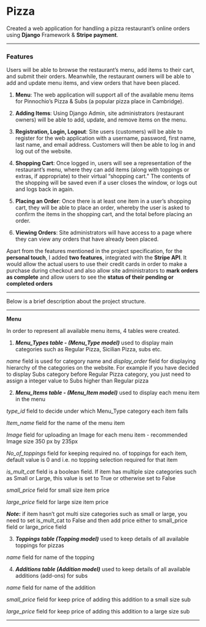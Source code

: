 # Pizza

Created a web application for handling a pizza restaurant’s online orders using **Django** Framework &amp; **Stripe payment**.

---

### Features

Users will be able to browse the restaurant’s menu, add items to their cart, and submit their orders. Meanwhile, the restaurant owners will be able to add and update menu items, and view orders that have been placed.

1. **Menu**: The web application will support all of the available menu items for Pinnochio’s Pizza & Subs (a popular pizza place in Cambridge). 

2. **Adding Items**: Using Django Admin, site administrators (restaurant owners) will be able to add, update, and remove items on the menu. 

3. **Registration, Login, Logout**: Site users (customers) will be able to register for the web application with a username, password, first name, last name, and email address. Customers will then be able to log in and log out of the website.

4. **Shopping Cart**: Once logged in, users will see a representation of the restaurant’s menu, where they can add items (along with toppings or extras, if appropriate) to their virtual “shopping cart.” The contents of the shopping will be saved even if a user closes the window, or logs out and logs back in again.

5. **Placing an Order**: Once there is at least one item in a user’s shopping cart, they will be able to place an order, whereby the user is asked to confirm the items in the shopping cart, and the total before placing an order.

6. **Viewing Orders**: Site administrators will have access to a page where they can view any orders that have already been placed.

Apart from the features mentioned in the project specification, for the **personal touch**, I added **two features**, integrated with the **Stripe API**. It would allow the actual users to use their credit cards in order to make a purchase during checkout and also allow site administrators to **mark orders as complete** and allow users to see the **status of their pending or completed orders**


---

Below is a brief description about the project structure.

---

**Menu**

In order to represent  all available menu items, 4 tables were created.

1. **_Menu_Types table - (Menu_Type model)_**
 used to display  main categories such as Regular Pizza, Sicilian Pizza, subs etc.
 
_name_ field is used for category name and _display_order_  field for displaying hierarchy  of the categories on the  website. For example if you have decided to display Subs category before Regular Pizza  category, you just need to assign a integer value to Subs higher than Regular pizza

2. **_Menu_Items table - (Menu_Item model)_**
used to display each menu item in the menu

_type_id_ field to decide under which Menu_Type category each item falls

_Item_name_ field for the name of the menu item

_Image_ field for uploading an Image for each menu item - recommended Image size 350 px by 235px 

_No_of_toppings_ field for keeping required no. of toppings for each item, default value is 0 and i.e. no topping selection required for that item

_is_mult_cat_ field is a boolean field. If item has multiple size categories such as Small or Large, this value is set to True or otherwise set to False

_small_price_ field for small size item price

_large_price_ field for large size item price

**_Note_:** if item hasn’t got multi size categories such as small or large, you need to set is_mult_cat to False and then add price either to small_price field or large_price field


3. **_Toppings table (Topping model)_**
used to keep details of all available toppings for pizzas

_name_ field for name of the topping

4. **_Additions table (Addition model)_**
used to keep details of all available additions (add-ons) for subs 

_name_ field for name of the addition

_small_price_ field for keep price of adding this addition to a small size sub 

_large_price_ field for keep price of adding this addition to a large size sub

---